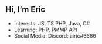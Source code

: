 ## Hi, I’m Eric
- Interests:
  JS, TS PHP, Java, C#
- Learning:
  PHP, PMMP API
- Social Media: 
  Discord: airic#6666
